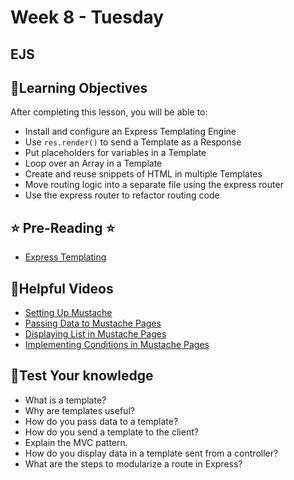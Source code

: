 # Week 8 - Tuesday

## EJS

## 📍Learning Objectives
After completing this lesson, you will be able to:

- Install and configure an Express Templating Engine
- Use `res.render()` to send a Template as a Response
- Put placeholders for variables in a Template
- Loop over an Array in a Template
- Create and reuse snippets of HTML in multiple Templates
- Move routing logic into a separate file using the express router
- Use the express router to refactor routing code
 

## ⭐️ Pre-Reading ⭐️
- [Express Templating](https://digitalcrafts.instructure.com/courses/252/pages/reading-express-template-engine?module_item_id=23381)
<!-- - [Express Middleware](https://learn.digitalcrafts.com/immersive/lessons/back-end-foundations/express-middleware/#learning-objectives) -->

<!-- ## 📍Agenda -->

<!-- ## 🟣Labs 
- [artspeakers](https://github.com/veros-labs/lab-node-ejs-artspeakers) -->

<!-- ## 🟡 Lecture Presentations
- [EJS](https://dc-houston.herokuapp.com/p2/Node/EJS.html#1) -->

<!-- ## 🟠Homework 
- [music website](./homework) -->

## 🔵Helpful Videos
- [Setting Up Mustache](https://www.udemy.com/course/nodejs-complete-guide-to-building-data-driven-applications/learn/lecture/14105026#overview)
- [Passing Data to Mustache Pages](https://www.udemy.com/course/nodejs-complete-guide-to-building-data-driven-applications/learn/lecture/14105028#overview)
- [Displaying List in Mustache Pages](https://www.udemy.com/course/nodejs-complete-guide-to-building-data-driven-applications/learn/lecture/14107765#overview)
- [Implementing Conditions in Mustache
Pages](https://www.udemy.com/course/nodejs-complete-guide-to-building-data-driven-applications/learn/lecture/14107771#overview)

<!-- ## ✔️Todo Checklist
- [ ] -->

<!-- ## 🔶Vocabulary -->

## 🔷Test Your knowledge
- What is a template?
- Why are templates useful? 
- How do you pass data to a template?
- How do you send a template to the client? 
- Explain the MVC pattern. 
- How do you display data in a template sent from a controller?
- What are the steps to modularize a route in Express?

<!-- ## Resources 
- []() -->



